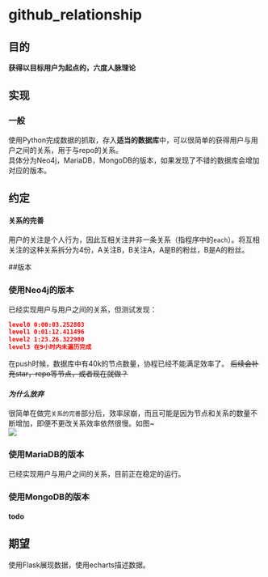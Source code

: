 # github_relationship

## 目的
**获得以目标用户为起点的，六度人脉理论**

## 实现
### 一般
使用Python完成数据的抓取，存入**适当的数据库**中，可以很简单的获得用户与用户之间的关系，用于与repo的关系。  
具体分为Neo4j，MariaDB，MongoDB的版本，如果发现了不错的数据库会增加对应的版本。

## 约定
#### 关系的完善
用户的关注是个人行为，因此互相关注并非一条关系（指程序中的```each```）。将互相关注的这种关系拆分为4份，A关注B，B关注A，A是B的粉丝，B是A的粉丝。


##版本
### 使用Neo4j的版本
已经实现用户与用户之间的关系，但测试发现：
```json
level0 0:00:03.252803
level1 0:01:12.411496
level2 1:23.26.322980
level3 在9小时内未遍历完成
```
在push时候，数据库中有40k的节点数量，协程已经不能满足效率了。
~~后续会补充star，repo等节点，或者现在就做？~~


#### *为什么放弃*
很简单在做完```关系的完善```部分后，效率尿崩，而且可能是因为节点和关系的数量不断增加，即便不更改关系效率依然很慢。如图~  
![](http://p1.bqimg.com/567571/57dada0593f34ad0.png)


### 使用MariaDB的版本
已经实现用户与用户之间的关系，目前正在稳定的运行。

### 使用MongoDB的版本
#### todo

## 期望
使用Flask展现数据，使用echarts描述数据。

